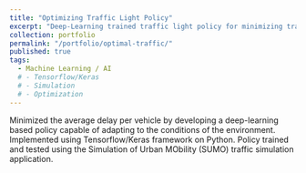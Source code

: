 ```yaml
---
title: "Optimizing Traffic Light Policy"
excerpt: "Deep-Learning trained traffic light policy for minimizing traffic tested in simulation, written in Python." #<br/><img src='/images/500x300.png'>"
collection: portfolio
permalink: "/portfolio/optimal-traffic/"
published: true
tags:
  - Machine Learning / AI
  # - Tensorflow/Keras
  # - Simulation
  # - Optimization
---
```


Minimized the average delay per vehicle by developing a deep-learning based policy capable of adapting to the conditions of the environment. Implemented using Tensorflow/Keras framework on Python. Policy trained and tested using the Simulation of Urban MObility (SUMO) traffic simulation application. 